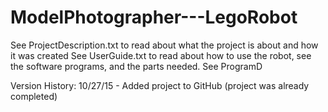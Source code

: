 # ModelPhotographer---LegoRobot

See ProjectDescription.txt to read about what the project is about and how it was created
See UserGuide.txt to read about how to use the robot, see the software programs, and the parts needed.
See ProgramD

Version History:
10/27/15 - Added project to GitHub (project was already completed)
